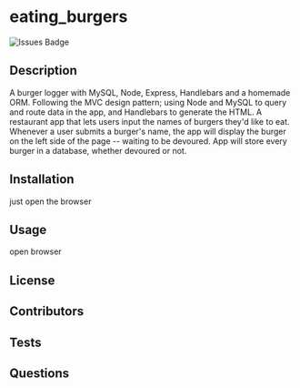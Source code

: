 # eating_burgers

![Issues Badge](https://img.shields.io/github/issues/mandoosorio/eating_burgers)

## Description
A burger logger with MySQL, Node, Express, Handlebars and a homemade ORM. Following the MVC design pattern; using Node and MySQL to query and route data in the app, and Handlebars to generate the HTML. A restaurant app that lets users input the names of burgers they'd like to eat. Whenever a user submits a burger's name, the app will display the burger on the left side of the page -- waiting to be devoured. App will store every burger in a database, whether devoured or not.

## Installation
just open the browser

## Usage
open browser

## License


## Contributors


## Tests


## Questions

